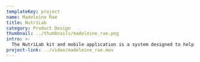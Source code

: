 ```yaml
---
templateKey: project
name: Madeleine Rae
title: NutriLab
category: Product Design
thumbnail: ../thumbnails/madeleine_rae.png
intro: >-
  The NutriLab kit and mobile application is a system designed to help combat the growing issue of nutrient deficiency in people. Using micro-technology, I have created a device that has the capabilities to screen for 8 of the most common nutrient deficiencies. This device connects to a mobile application which provides an analysis of the blood sample, in order to allow the user to ensure their nutrient levels are healthy.
project-link: ../video/madeleine_rae.mov
---
```

